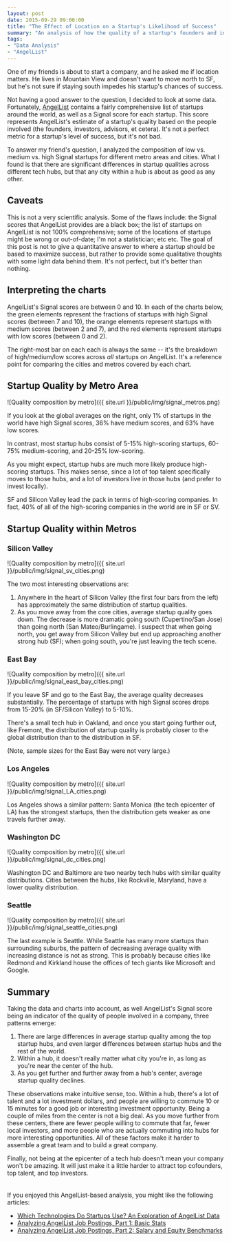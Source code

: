 ```yaml
---
layout: post
date: 2015-09-29 09:00:00
title: "The Effect of Location on a Startup's Likelihood of Success"
summary: "An analysis of how the quality of a startup's founders and investors relates to its location."
tags:
- "Data Analysis"
- "AngelList"
---
```

One of my friends is about to start a company, and he asked me if location matters. He lives in Mountain View and doesn't want to move north to SF, but he's not sure if staying south impedes his startup's chances of success.

Not having a good answer to the question, I decided to look at some data. Fortunately, <a href="http://angel.co/" target="_blank">AngelList</a> contains a fairly comprehensive list of startups around the world, as well as a Signal score for each startup. This score represents AngelList's estimate of a startup's quality based on the people involved (the founders, investors, advisors, et cetera). It's not a perfect metric for a startup's level of success, but it's not bad.

To answer my friend's question, I analyzed the composition of low vs. medium vs. high Signal startups for different metro areas and cities. What I found is that there are significant differences in startup qualities across different tech hubs, but that any city within a hub is about as good as any other.

## Caveats
This is not a very scientific analysis. Some of the flaws include: the Signal scores that AngelList provides are a black box; the list of startups on AngelList is not 100% comprehensive; some of the locations of startups might be wrong or out-of-date; I'm not a statistician; etc etc. The goal of this post is not to give a quantitative answer to where a startup should be based to maximize success, but rather to provide some qualitative thoughts with some light data behind them. It's not perfect, but it's better than nothing.

## Interpreting the charts
AngelList's Signal scores are between 0 and 10. In each of the charts below, the green elements represent the fractions of startups with high Signal scores (between 7 and 10), the orange elements represent startups with medium scores (between 2 and 7), and the red elements represent startups with low scores (between 0 and 2).

The right-most bar on each each is always the same -- it's the breakdown of high/medium/low scores across _all_ startups on AngelList. It's a reference point for comparing the cities and metros covered by each chart.

## Startup Quality by Metro Area
![Quality composition by metro]({{ site.url }}/public/img/signal_metros.png)

If you look at the global averages on the right, only 1% of startups in the world have high Signal scores, 36% have medium scores, and 63% have low scores.

In contrast, most startup hubs consist of 5-15% high-scoring startups, 60-75% medium-scoring, and 20-25% low-scoring.

As you might expect, startup hubs are much more likely produce high-scoring startups. This makes sense, since a lot of top talent specifically moves to those hubs, and a lot of investors live in those hubs (and prefer to invest locally).

SF and Silicon Valley lead the pack in terms of high-scoring companies. In fact, 40% of all of the high-scoring companies in the world are in SF or SV.

## Startup Quality within Metros

### Silicon Valley

![Quality composition by metro]({{ site.url }}/public/img/signal_sv_cities.png)

The two most interesting observations are:

1. Anywhere in the heart of Silicon Valley (the first four bars from the left) has approximately the same distribution of startup qualities.
2. As you move away from the core cities, average startup quality goes down. The decrease is more dramatic going south (Cupertino/San Jose) than going north (San Mateo/Burlingame). I suspect that when going north, you get away from Silicon Valley but end up approaching another strong hub (SF); when going south, you're just leaving the tech scene.

### East Bay

![Quality composition by metro]({{ site.url }}/public/img/signal_east_bay_cities.png)

If you leave SF and go to the East Bay, the average quality decreases substantially. The percentage of startups with high Signal scores drops from 15-20% (in SF/Silicon Valley) to 5-10%.

There's a small tech hub in Oakland, and once you start going further out, like Fremont, the distribution of startup quality is probably closer to the global distribution than to the distribution in SF.
 
(Note, sample sizes for the East Bay were not very large.)

### Los Angeles

![Quality composition by metro]({{ site.url }}/public/img/signal_LA_cities.png)

Los Angeles shows a similar pattern: Santa Monica (the tech epicenter of LA) has the strongest startups, then the distribution gets weaker as one travels further away.

### Washington DC

![Quality composition by metro]({{ site.url }}/public/img/signal_dc_cities.png)

Washington DC and Baltimore are two nearby tech hubs with similar quality distributions. Cities between the hubs, like Rockville, Maryland, have a lower quality distribution.

### Seattle

![Quality composition by metro]({{ site.url }}/public/img/signal_seattle_cities.png)

The last example is Seattle. While Seattle has many more startups than surrounding suburbs, the pattern of decreasing average quality with increasing distance is not as strong. This is probably because cities like Redmond and Kirkland house the offices of tech giants like Microsoft and Google.

## Summary
Taking the data and charts into account, as well AngelList's Signal score being an indicator of the quality of people involved in a company, three patterns emerge:

1. There are large differences in average startup quality among the top startup hubs, and even larger differences between startup hubs and the rest of the world.
2. Within a hub, it doesn't really matter what city you're in, as long as you're near the center of the hub.
3. As you get further and further away from a hub's center, average startup quality declines.

These observations make intuitive sense, too. Within a hub, there's a lot of talent and a lot investment dollars, and people are willing to commute 10 or 15 minutes for a good job or interesting investment opportunity. Being a couple of miles from the center is not a big deal. As you move further from these centers, there are fewer people willing to commute that far, fewer local investors, and more people who are actually commuting into hubs for more interesting opportunities. All of these factors make it harder to assemble a great team and to build a great company.

Finally, not being at the epicenter of a tech hub doesn't mean your company won't be amazing. It will just make it a little harder to attract top cofounders, top talent, and top investors. 
<br>
<br>
<br>
If you enjoyed this AngelList-based analysis, you might like the following articles:

- <a href="http://codingvc.com/which-technologies-do-startups-use-an-exploration-of-angellist-data" target="_blank">Which Technologies Do Startups Use? An Exploration of AngelList Data</a>
- <a href="http://codingvc.com/analyzing-angellist-job-postings-part-1-basic-stats" target="_blank">Analyzing AngelList Job Postings, Part 1: Basic Stats</a>
- <a href="http://codingvc.com/analyzing-angellist-job-postings-part-2-salary-and-equity-benchmarks" target="_blank">Analyzing AngelList Job Postings, Part 2: Salary and Equity Benchmarks</a>
